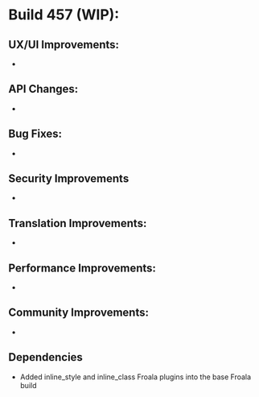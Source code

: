 # Build 457 (WIP):

## UX/UI Improvements:
-

## API Changes:
-

## Bug Fixes:
-

## Security Improvements
-

## Translation Improvements:
-

## Performance Improvements:
-

## Community Improvements:
-

## Dependencies
- Added inline_style and inline_class Froala plugins into the base Froala build